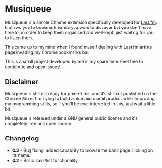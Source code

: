 Musiqueue
=========

Musiqueue is a simple Chrome extension specifically developed for [Last.fm](http://last.fm/). It allows you to bookmark bands you want to discover but you don't have time to, in order to keep them organised and well-kept, just waiting for you to listen them.

This came up to my mind when I found myself dealing with Last.fm artists page invading my Chrome bookmarks bar.  

This is a small project developed by me in my spare time. Feel free to contribute and open issues!

Disclaimer
---

Musiqueue is still not ready for prime-time, and it's still not published on the Chrome Store. I'm trying to build a nice and useful product while improving my programming skills, so if you'll be ever interested in this, just wait a little bit. 

Musiqueue is released under a GNU general public license and it's completely free and open source.

Changelog
---

* **0.3** - Bug fixing, added capability to browse the band page clicking on its name. 
* **0.2** - Basic save/list functionality. 

